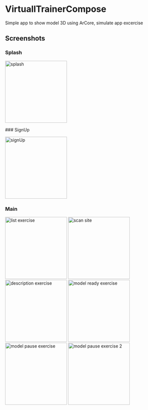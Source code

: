 # VirtuallTrainerCompose

Simple app to show model 3D using ArCore, simulate app excercise

## Screenshots
### Splash
<p>
  <img src="https://i.imgur.com/LWsCFN7.png" alt="splash" width="200"/>
</p>
### SignUp
<p>
  <img src="https://i.imgur.com/w7DcK1o.png" alt="signUp" width="200"/>
</p>

### Main
<p>
  <img src="https://i.imgur.com/Ze0dyV0.png" alt="list exercise" width="200"/>
  <img src="https://i.imgur.com/GZKHIs1.png" alt="scan site" width="200"/>
  <img src="https://i.imgur.com/qFiMvDb.png" alt="description exercise" width="200"/>
  <img src="https://i.imgur.com/kTVRU1Z.png" alt="model ready exercise" width="200"/>
  <img src="https://i.imgur.com/8jcET6s.png" alt="model pause exercise" width="200"/>
  <img src="https://i.imgur.com/3SmWCbK.png" alt="model pause exercise 2" width="200"/>
</p>

